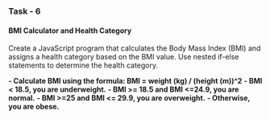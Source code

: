 ### Task - 6 

#### BMI Calculator and Health Category

Create a JavaScript program that calculates the Body Mass Index (BMI) and assigns a health category based on the BMI value. Use nested if-else statements to determine the health category.

**- Calculate BMI using the formula: BMI = weight (kg) / (height (m))^2**
**- BMI < 18.5, you are underweight.**
**- BMI >= 18.5 and BMI <=24.9, you are normal.**
**- BMI >=25 and BMI <= 29.9, you are overweight.**
**- Otherwise, you are obese.**